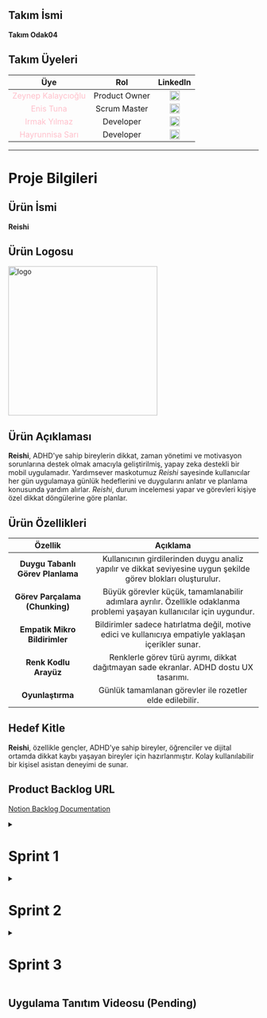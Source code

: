 ## **Takım İsmi**
**Takım Odak04**

## **Takım Üyeleri**
| Üye | Rol | LinkedIn |
|:-------:| :-----:| :--------:|
| <a href="https://github.com/zeynepkalaycioglu" style="text-decoration:none; color:pink;">Zeynep Kalaycıoğlu</a> | Product Owner | [<img src="https://upload.wikimedia.org/wikipedia/commons/c/ca/LinkedIn_logo_initials.png" alt="LinkedIn" width="20"/>](https://www.linkedin.com/in/zeynep-kalaycioglu/) |
| <a href="https://github.com/zeynepkalaycioglu" style="text-decoration:none; color:pink;">Enis Tuna</a> | Scrum Master | [<img src="https://upload.wikimedia.org/wikipedia/commons/c/ca/LinkedIn_logo_initials.png" alt="LinkedIn" width="20"/>](https://www.linkedin.com/in/enistuna/) |
| <a href="https://github.com/Irmakyil" style="text-decoration:none; color:pink;">Irmak Yılmaz</a> | Developer | [<img src="https://upload.wikimedia.org/wikipedia/commons/c/ca/LinkedIn_logo_initials.png" alt="LinkedIn" width="20"/>](https://www.linkedin.com/in/yilmazirmak/) |
| <a href="https://github.com/hyrs049" style="text-decoration:none; color:pink;">Hayrunnisa Sarı</a> | Developer | [<img src="https://upload.wikimedia.org/wikipedia/commons/c/ca/LinkedIn_logo_initials.png" alt="LinkedIn" width="20"/>](https://www.linkedin.com/in/hayrunnisa-sar%C4%B1-a4a3aa29b?trk=contact-info) |

---

# **Proje Bilgileri**
## **Ürün İsmi**
**Reishi**

## **Ürün Logosu**
<img width="300" height="300" alt="logo" src="https://github.com/user-attachments/assets/02098571-a1f9-47b3-a531-6a836cd4cd6e" />

## **Ürün Açıklaması**
**Reishi**, ADHD'ye sahip bireylerin dikkat, zaman yönetimi ve motivasyon sorunlarına destek olmak amacıyla geliştirilmiş, yapay zeka destekli bir mobil uygulamadır. Yardımsever maskotumuz *Reishi* sayesinde kullanıcılar her gün uygulamaya günlük hedeflerini ve duygularını anlatır ve planlama konusunda yardım alırlar. *Reishi*, durum incelemesi yapar ve görevleri kişiye özel dikkat döngülerine göre planlar.

## **Ürün Özellikleri**
| **Özellik** | **Açıklama** | 
|:-------:| :-----:|
| **Duygu Tabanlı Görev Planlama** | Kullanıcının girdilerinden duygu analiz yapılır ve dikkat seviyesine uygun şekilde görev blokları oluşturulur. | 
| **Görev Parçalama (Chunking)** | Büyük görevler küçük, tamamlanabilir adımlara ayrılır. Özellikle odaklanma problemi yaşayan kullanıcılar için uygundur. |
| **Empatik Mikro Bildirimler** | Bildirimler sadece hatırlatma değil, motive edici ve kullanıcıya empatiyle yaklaşan içerikler sunar. |
| **Renk Kodlu Arayüz** | Renklerle görev türü ayrımı, dikkat dağıtmayan sade ekranlar. ADHD dostu UX tasarımı. |
| **Oyunlaştırma** | Günlük tamamlanan görevler ile rozetler elde edilebilir. |

## **Hedef Kitle**
**Reishi**, özellikle gençler, ADHD'ye sahip bireyler, öğrenciler ve dijital ortamda dikkat kaybı yaşayan bireyler için hazırlanmıştır. Kolay kullanılabilir bir kişisel asistan deneyimi de sunar.

## **Product Backlog URL**
[Notion Backlog Documentation](https://www.notion.so/22621a28ee5680bcb8dec59ebcd3ba30?v=22621a28ee56804ea835000cfb89769e&source=copy_link)

<details>
  <summary><h1>Sprint 1</h1></summary>
  
* ### **Sprint Notları**
  Product Backlog URL'ine tıklanarak Notion üzerinden takip edilen görevlere göz atılabilir. Sprint 1'de yapılan her görevin açıklamaları görevin üstüne tıklandığında çıkan ekrandan incelenebilir. User Story'ler 1. sprintte teknik çalışmalar ve detaylara girilmediğinden yazılmamıştır. Sprint 2 ve Sprint 3'te User Story'ler eklenecektir. 

  * **Sprint içinde tamamlanması tahmin edilen puan:** 100 puan

  * **Puan tamamlama mantığı:** Proje boyunca tamamlanması planlanan toplamda 300 puanlık görev bulunmaktadır. Her sprintte 100 puanlık görev tamamlanması yönünde karar alındı.

* ### **Backlog düzeni ve Story Seçimleri**
    Product backlog için Notion kullanılmıştır. Notion'da proje için bir Workspace açılmış ve her Sprint için görevlerin yazılı olduğu 3 ayrı tablo hazırlanmıştır. Google Sheets kullanılarak Burndown Chart hazırlanmıştır.

<details>
  <summary><h2>Sprint 1 Çalışma Dökümantasyonları</h2></summary>
  
  ![dosya_1](https://github.com/user-attachments/assets/b2e9d9fd-f471-4534-9580-dfdd1b464d8b)
  * [Gereksinim Analizi](https://github.com/Irmakyil/YZTA-Bootcamp/blob/main/Project%20Management%20Files/Sprint%201/YZTA-Bootcamp-GereksinimAnalizi.pdf)
  * [Google Play Uygulama Araştırması ve Analizi](https://github.com/Irmakyil/YZTA-Bootcamp/blob/main/Project%20Management%20Files/Sprint%201/YZTA-Bootcamp-GooglePlayUygulama%20Ara%C5%9Ft%C4%B1rmas%C4%B1VeAnalizi.pdf)
     
</details>

<details>
  <summary><h2>Uygulama UI Navigasyon Şeması ve Test Demo Videosu</h2></summary>
  
  ![UI_navigasyon](https://github.com/user-attachments/assets/395ad34a-1b78-417b-b5d6-813b858b2a7d)
  * [1. Demo_Video](https://github.com/user-attachments/assets/82fc1744-c4d9-43a1-bdd0-8fdcf7ec9b30)
  * [2. Demo_Video](https://github.com/user-attachments/assets/05a6f66c-695b-44d6-9e34-ce3401b3b85f)

</details>     

<details>
  <summary><h2>Daily Scrum</h2></summary>
  
  Daily Scrum buluşmaları Whatsapp üzerinden yapılmıştır. Haftada 1-2 kez ise Google Meets üzerinden toplantı yaparak takım olarak proje hakkındaki ilerleme tartışılmış ve yeni planlar yapılmıştır.
  <img src="https://github.com/user-attachments/assets/df96e456-a848-4863-942c-38528cb4cda4">
  <img src="https://github.com/user-attachments/assets/d1a074b3-21d9-4409-95dd-a18c854df5e2">
  
</details>

<details>
  <summary><h2>Sprint 1 Tablosu Güncellemesi</h2></summary>
  
  ![backlog_sprint1](https://github.com/user-attachments/assets/ea6e6483-0a63-4724-84ef-43ee55eee2b2)

</details>

<details>
  <summary><h2>Sprint 1 Burndown Chart</h2></summary>
  
  ![Burn Down Chart - Sprint 1-1](https://github.com/user-attachments/assets/b1b00f90-7812-4d2e-9152-0a68a5ab990e)

</details>

* ### **Sprint Review**
  Başlangıçta proje fikri olarak eğitim teması üzerinden bir proje fikri yapma fikri Enis tarafından ortaya atılmıştır. Ancak daha sonraki toplantılarda ve beyin fırtınalarında bu fikrin kullanışlı olmayacağına karar verilmiş ve onun yerine sağlık alanında ADHD konusunda bir yapay zeka destekli mobil uygulama fikri Zeynep tarafından öne sürülmüş ve takımın ortak kararı ile bu konu hakkında proje yapılmasına karar verilmiştir. Sprint 1'de herkese görev dağılımı yapılmıştır. Sprint 1'de verilen karar üzerine Enis Scrum Master rolü ile dökümantasyonları, asistan ile görüşmeleri yapacak, Notion üzerinden görevleri ve takımı takip edecektir. ADHD konusunda teknik bilgi ve teknoloji araştırması ve yapay zeka entegrasyonunu yapacaktır. Zeynep, Product Owner olarak uygulamanın gidişatı ve geliştirilme süreçlerinde konsept kararları ve fikirleri almıştır. Uygulamanın sanat-tasarımı ve dizaynını Zeynep üstlenecektir. Sprint 1'de de mockup dizaynlarını yapmıştır. Irmak ve Hayrünnisa birlikte Flutter kullanarak mobil uygulamanın hazırlanması ve kodlanması görevini almışlardır. Irmak ve Hayrünnisa, ayrı olarak bir demo geliştirip testler yürütmüşler ve sonuçları takımla paylaşmışlardır. Süreç içinde görevlerin değişebilmesi her zaman söz konusudur. 

* ### **Sprint Retrospective**
  * Geliştirilen mobil uygulama için takım olarak ortak verilen karar doğrulturusunda, işlevlerin ve özelliklerin yeterli sayıda tutulması ve uygulamaya gereğinden fazla özellik eklenmemesi projeyi zamanında bitirebilmek için kabul edilmiştir.
  * Whatsapp üzerinden iletişimde daha aktif olunmasına karar verilmiş ve ortak çalışma ortamı hazırlanması için takım motive edilmiştir.
  * Takımda aktif olmayan üye takımdan çıkarılmıştır.
  * Gelecek sprintlerde daha verimli çalışmak için söz verilmiştir.

</details>

<details>
  <summary><h1>Sprint 2</h1></summary>
  
* ### **Sprint Notları**
  Product Backlog URL'ine tıklanarak Notion üzerinden takip edilen görevlere göz atılabilir. Sprint 2'de yapılan her görevin açıklamaları ve User Story'ler görevin üstüne tıklandığında çıkan ekrandan incelenebilir.

  * **Sprint içinde tamamlanması tahmin edilen puan:** 100 puan

  * **Puan tamamlama mantığı:** Proje boyunca tamamlanması planlanan toplamda 300 puanlık görev bulunmaktadır. Her sprintte 100 puanlık görev tamamlanması yönünde karar alındı.

* ### **Backlog düzeni ve Story Seçimleri**
    Product backlog için Notion kullanılmıştır. Notion'da Sprint 2 için görevlerin yazılı olduğu tablo üzerinden proje gelişimi takip edilmiştir. Google Sheets kullanılarak Burndown Chart hazırlanmıştır. User Story'ler kullanıcıların deneyimleri tahmin edilerek yazılmıştır.

 <details>
  <summary><h2>Sprint 2 Çalışma Dökümantasyonları</h2></summary>

  ![dosya_2](https://github.com/user-attachments/assets/c682f87e-0be2-4d99-8e46-893aa9c8c5c4)
  <img width="1000" height="1500" alt="data_info_histogram" src="https://github.com/user-attachments/assets/884868d3-b08c-478f-99d7-6e809e3ef5af" />
  * [ADHD Araştırması](https://github.com/Irmakyil/YZTA-Bootcamp/blob/main/Project%20Management%20Files/Sprint%202/Bootcamp%20-%20ADHD%20Ara%C5%9Ft%C4%B1rmas%C4%B1%20ve%20Genel%20Direktifler.pdf)
  * [Uygulama Geliştirme Ana İlkeleri El Kitapçığı](https://github.com/Irmakyil/YZTA-Bootcamp/blob/main/Project%20Management%20Files/Sprint%202/Bootcamp%20-%20Uygulama%20Geli%C5%9Ftirme%20Ana%20%C4%B0lkeleri%20El%20Kitap%C3%A7%C4%B1%C4%9F%C4%B1.pdf)
  * [Exploratory Data Analysis](https://github.com/Irmakyil/YZTA-Bootcamp/blob/main/Data%20Analysis/ADHD_EDA.ipynb)

</details>
  
<details>
  <summary><h2>Uygulama Konsept Çizimleri ve Maskot Çalışması</h2></summary>

  <img width="308" height="615" alt="app_design_1" src="https://github.com/user-attachments/assets/e73c761a-dcbd-4b32-b3cd-edf1913c457c" />
  <img alt="app_design_2" src="https://github.com/user-attachments/assets/a5b4f7c9-7217-44cb-9a8e-ae7900b73179" />
  <img width="2000" height="1600" alt="designs_2" src="https://github.com/user-attachments/assets/21621b00-604f-4cd7-b640-dddf988331f6" />

</details>
  
<details>
  <summary><h2>Daily Scrum</h2></summary>

  Daily Scrum buluşmaları Whatsapp üzerinden yapılmıştır. Haftada 1-2 kez ise Google Meets üzerinden toplantı yaparak takım olarak proje hakkındaki ilerleme tartışılmıştır.

  <img width="2000" height="1600" alt="daily_scrum_2" src="https://github.com/user-attachments/assets/2c2683ac-1d3f-4651-9051-2bc1ec3b84ee" />
  <img width="1920" height="1080" alt="sprint2_meets" src="https://github.com/user-attachments/assets/2366d30a-1ac5-4feb-be67-d090cca9515d" />

  
</details>

<details>
  <summary><h2>Sprint 2 Tablosu Güncellemesi</h2></summary>

  <img width="1600" height="900" alt="backlog_sprint2" src="https://github.com/user-attachments/assets/5c1ae5bb-507f-406b-8f92-a68038c57169" />

</details>

<details>
  <summary><h2>Sprint 2 Burndown Chart</h2></summary>

  <img width="2947" height="898" alt="Burn Down Chart - Sprint 2-1" src="https://github.com/user-attachments/assets/7ea731b3-f8d7-4ab5-9a56-2a32bca55ae5" />

</details>

* ### **Sprint Review**
  * Sprint 2'de takım olarak daha verimli çalışılmış ve uygulamanın ilk versiyonu ortaya çıkmıştır. Bu süreçte Zeynep gerekli artwork'ler ve görsel grafikler üzerinde, Enis projenin ilerleyişi, ADHD araştırması ve yapay zeka konusunda, Irmak veritabanı konusunda, Irmak ve Hayrünnisa mobil uygulamanın sayfalarının geliştirilmesi ve hazırlanmasında çalışmıştır. Gelecek Sprint'te uygulamaya yeni fonksiyonların eklenmesi ve uygulamanın düzenlenmesi/cilalanması hakkında planlar yapılmıştır.

* ### **Sprint Retrospective**
  * Sprint 2, takım olarak verimli bir ilerleme kaydettiğimiz bir süreç olmuştur. Uygulamanın genel iskeleti hazırlanmıştır.
  * Sesli girdi desteği STT servisinin paralı olmasından dolayı rafa kaldırılmıştır. Bir alternatif bulunana kadar bu özellik kullanılmayacaktır.
  * Yapay zeka entegrasyonu konusunda kullanılmak üzere planlanan Google Cloud Platform (GCP), yaşanılan teknik zorluklar ve kalan Bootcamp zamanının kısıtlayıcılığından dolayı Flutter uygulamasında koda tam manasıyla entegre edilememiştir. Direkt API anahtarı kullanılmaya karar verilmiştir.

</details>

<details>
  <summary><h1>Sprint 3</h1></summary>
  
* ### **Sprint Notları**
  Product Backlog URL'ine tıklayarak Notion üzerinden takip edilen görevlere göz atabilirsiniz. Sprint 3'te yapılan her görevin açıklamaları ve User Story'ler, görevin üstüne tıklandığında çıkan ekrandan incelenebilir. Sprint 3 ile birlikte Bootcamp sürecinin sonuna gelinmiştir. Bu proje kapsamında geliştirilmesi planlanan bazı özellikler ve işlevler, 6 haftalık Bootcamp projesi geliştirme süresi dahilinde uygulamada yer edinmemiştir. Uygulamanın yapısı, sayfaları, hizmetleri, işlevleri, uygulamada kullanılan teknolojiler, 6 haftalık süre içerisinde eklenememiş özellikler ve kullanım senaryosu ***Reishi Açıklama Dosyası*** kapsamında detaylıca anlatılmıştır.

  * **Sprint içinde tamamlanması tahmin edilen puan:** 100 puan

  * **Puan tamamlama mantığı:** Proje boyunca tamamlanması planlanan toplamda 300 puanlık görev bulunmaktadır. Her sprintte 100 puanlık görev tamamlanması yönünde karar alındı.

* ### **Backlog düzeni ve Story Seçimleri**
    Product backlog için Notion kullanılmıştır. Notion'da Sprint 3 için görevlerin yazılı olduğu tablo üzerinden proje gelişimi takip edilmiştir. Google Sheets kullanılarak Burndown Chart hazırlanmıştır. User Story'ler kullanıcıların deneyimleri tahmin edilerek yazılmıştır.

<details>
  <summary><h2>Reishi Açıklama Dosyası</h2></summary>

  * [Reishi Açıklama Dosyası](https://github.com/Irmakyil/Reishi_App/blob/main/Project%20Management%20Files/Sprint%203/Reishi%20A%C3%A7%C4%B1klama%20Dosyas%C4%B1.pdf)
  <img width="1748" height="912" alt="Reishi Açıklama Dosyası" src="https://github.com/user-attachments/assets/e808579c-14ec-49ee-9c16-9b8ff334fc1e" />

</details>
  
<details>
  <summary><h2>Uygulamanın Son Hali</h2></summary>

  (in progress)

</details>
  
<details>
  <summary><h2>Daily Scrum</h2></summary>

  Daily Scrum buluşmaları Whatsapp üzerinden yapılmıştır. Haftada 1-2 kez ise Google 
Meets üzerinden toplantı yaparak takım olarak proje hakkındaki ilerleme 
tartışılmıştır.

  WHATSAPP KOLAJ (in progress)
  GOOGLE MEET SS (in progress) ???
  
</details>

<details>
  <summary><h2>Sprint 3 Tablosu Güncellemesi</h2></summary>

  (in progress)

</details>

<details>
  <summary><h2>Sprint 3 Burndown Chart</h2></summary>

  (in progress)

</details>

* ### **Sprint Review**
  * Sprint 3'de (in progress)


* ### **Sprint Retrospective**
  * Duygusal Gelişim Takibi özelliği, Bootcamp sürecinin bitimine kalan sürenin yetersizliği, ayrıca Backend tarafında gerektireceği teknik hazırlık ve yapılacak işlerin boyutundan dolayı takım olarak uygulamada yer almamasında karar kılınmıştır.
  * (in progress)

</details>


## **Uygulama Tanıtım Videosu (Pending)**














